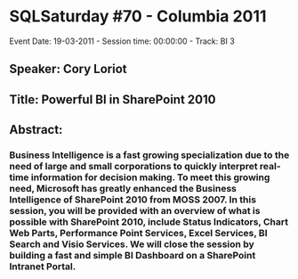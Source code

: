 # SQLSaturday #70 - Columbia 2011
Event Date: 19-03-2011 - Session time: 00:00:00 - Track: BI 3
## Speaker: Cory Loriot
## Title: Powerful BI in SharePoint 2010
## Abstract:
### Business Intelligence is a fast growing specialization due to the need of large and small corporations to quickly interpret real-time information for decision making.  To meet this growing need, Microsoft has greatly enhanced the Business Intelligence of SharePoint 2010 from MOSS 2007.  In this session, you will be provided with an overview of what is possible with SharePoint 2010, include Status Indicators, Chart Web Parts, Performance Point Services, Excel Services, BI Search and Visio Services.  We will close the session by building a fast and simple BI Dashboard on a SharePoint Intranet Portal.
